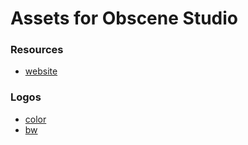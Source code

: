 # Assets for Obscene Studio

### Resources
- [website](https://obscene.studio)

### Logos
- [color](assets/logo-color-1024.png)
- [bw](assets/logo-bw.png)

